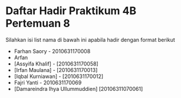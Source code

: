 # Daftar Hadir Praktikum 4B Pertemuan 8
Silahkan isi list nama di bawah ini apabila hadir dengan format berikut

- Farhan Saory - 2010631170008
- Arfan
- [Assyifa Khalif] - [2010631170058]
- [Irfan Maulana] - [2010631170013]
- [Iqbal Kurniawan] - [2010631170012]
- Fajri Yanti - 2010631170069
- [Damareindra Ihya Ullummuddien] [20106311070061]

